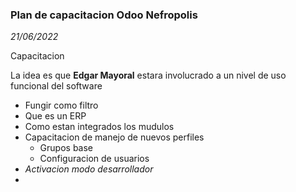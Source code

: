 ### Plan de capacitacion Odoo Nefropolis
_21/06/2022_

Capacitacion

La idea es que **Edgar Mayoral** estara involucrado a un nivel de uso funcional del software

- Fungir como filtro
- Que es un ERP
- Como estan integrados los mudulos
- Capacitacion de manejo de nuevos perfiles
	- Grupos base
	- Configuracion de usuarios
- _Activacion modo desarrollador_
-